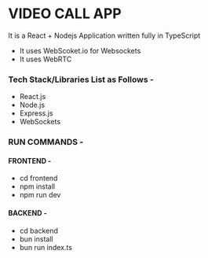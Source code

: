 # VIDEO CALL APP

It is a React + Nodejs Application written fully in TypeScript 

- It uses WebScoket.io for Websockets
- It uses WebRTC 


### Tech Stack/Libraries List as Follows -
- React.js
- Node.js
- Express.js
- WebSockets

### RUN COMMANDS -

#### FRONTEND - 
- cd frontend 
- npm install
- npm run dev

#### BACKEND - 
- cd backend 
- bun install
- bun run index.ts